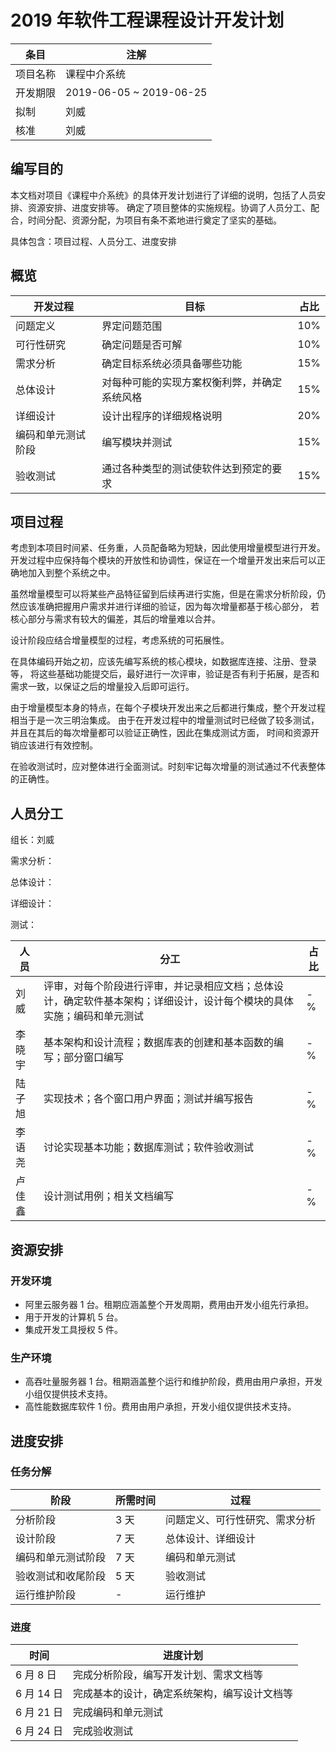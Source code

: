 # 2019 年软件工程课程设计开发计划

| 条目 | 注解 |
| -------- | ---------------------- |
| 项目名称 | 课程中介系统 |
| 开发期限 | 2019-06-05 ~ 2019-06-25 |
| 拟制 | 刘威 |
| 核准 | 刘威 |

## 编写目的

本文档对项目《课程中介系统》的具体开发计划进行了详细的说明，包括了人员安排、资源安排、进度安排等。
确定了项目整体的实施规程。协调了人员分工、配合，时间分配、资源分配，为项目有条不紊地进行奠定了坚实的基础。

具体包含：项目过程、人员分工、进度安排

## 概览

| 开发过程 | 目标 | 占比 |
| -------- | ---------------------- | --- |
| 问题定义 | 界定问题范围 | 10% |
| 可行性研究 | 确定问题是否可解 | 10% |
| 需求分析 | 确定目标系统必须具备哪些功能 | 15% |
| 总体设计 | 对每种可能的实现方案权衡利弊，并确定系统风格 | 15% |
| 详细设计 | 设计出程序的详细规格说明 | 20% |
| 编码和单元测试阶段 | 编写模块并测试 | 15% |
| 验收测试 | 通过各种类型的测试使软件达到预定的要求 | 15% |


## 项目过程

考虑到本项目时间紧、任务重，人员配备略为短缺，因此使用增量模型进行开发。
开发过程中应保持每个模块的开放性和协调性，保证在一个增量开发出来后可以正确地加入到整个系统之中。

虽然增量模型可以将某些产品特征留到后续再进行实施，但是在需求分析阶段，仍然应该准确把握用户需求并进行详细的验证，因为每次增量都基于核心部分，
若核心部分与需求有较大的偏差，其后的增量难以合并。

设计阶段应结合增量模型的过程，考虑系统的可拓展性。

在具体编码开始之初，应该先编写系统的核心模块，如数据库连接、注册、登录等，
将这些基础功能提交后，最好进行一次评审，验证是否有利于拓展，是否和需求一致，以保证之后的增量投入后即可运行。

由于增量模型本身的特点，在每个子模块开发出来之后都进行集成，整个开发过程相当于是一次三明治集成。
由于在开发过程中的增量测试时已经做了较多测试，并且在其后的每次增量都可以验证正确性，因此在集成测试方面，
时间和资源开销应该进行有效控制。

在验收测试时，应对整体进行全面测试。时刻牢记每次增量的测试通过不代表整体的正确性。

## 人员分工

组长：刘威

需求分析：

总体设计：

详细设计：

测试：


| 人员 | 分工 | 占比 |
| -------- | ---------------------- | --- |
| 刘威 | 评审，对每个阶段进行评审，并记录相应文档；总体设计，确定软件基本架构；详细设计，设计每个模块的具体实施；编码和单元测试 | -% |
| 李晓宇 | 基本架构和设计流程；数据库表的创建和基本函数的编写；部分窗口编写 | -% |
| 陆子旭 | 实现技术；各个窗口用户界面；测试并编写报告 | -% |
| 李语尧 | 讨论实现基本功能；数据库测试；软件验收测试 | -% |
| 卢佳鑫 | 设计测试用例；相关文档编写 | -% |

## 资源安排

### 开发环境

* 阿里云服务器 1 台。租期应涵盖整个开发周期，费用由开发小组先行承担。
* 用于开发的计算机 5 台。
* 集成开发工具授权 5 件。

### 生产环境

* 高吞吐量服务器 1 台。租期涵盖整个运行和维护阶段，费用由用户承担，开发小组仅提供技术支持。
* 高性能数据库软件 1 份。费用由用户承担，开发小组仅提供技术支持。

## 进度安排

### 任务分解

| 阶段 | 所需时间 | 过程 |
| -------- | ------- | ------- |
| 分析阶段 | 3 天 | 问题定义、可行性研究、需求分析 |
| 设计阶段 | 7 天 | 总体设计、详细设计 |
| 编码和单元测试阶段 | 7 天 | 编码和单元测试 |
| 验收测试和收尾阶段 | 5 天 | 验收测试 |
| 运行维护阶段 | - | 运行维护 |

### 进度

| 时间 | 进度计划 |
| -------- | ------- |
| 6 月 8 日 | 完成分析阶段，编写开发计划、需求文档等 |
| 6 月 14 日 | 完成基本的设计，确定系统架构，编写设计文档等 |
| 6 月 21 日 | 完成编码和单元测试 |
| 6 月 24 日 | 完成验收测试 |

